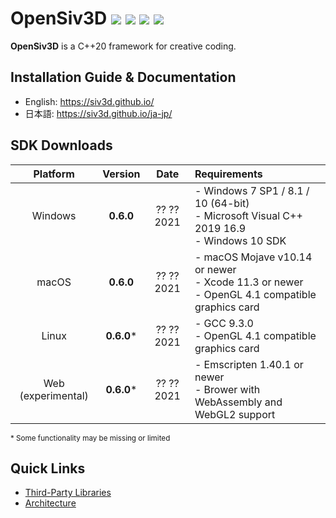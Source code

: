 <h1>OpenSiv3D <a href="https://github.com/Siv3D/OpenSiv3D/blob/master/LICENSE"><img src="https://img.shields.io/badge/license-MIT-4aaa4a"></a> <a href="https://join.slack.com/t/siv3d/shared_invite/enQtNjM4NzQ0MzEyMzUzLTEzNDBkNWVkMTY0OGU5OWQxOTk3NjczMjk0OGJhYzJjOThjZjQ1YmYzMWU2NzQ5NTQ4ODg3NzE2ZmE0NmVlMTM"><img src="https://img.shields.io/badge/social-Slack-4a154b"></a> <a href="https://twitter.com/search?q=Siv3D%20OR%20OpenSiv3D&src=typed_query&f=live"><img src="https://img.shields.io/badge/social-Twitter-1DA1F2"></a> <a href="https://github.com/sponsors/Reputeless"><img src="https://img.shields.io/badge/funding-GitHub_Sponsors-ea4aaa"></a></h1>

**OpenSiv3D** is a C++20 framework for creative coding.

## Installation Guide & Documentation

- English: https://siv3d.github.io/
- 日本語: https://siv3d.github.io/ja-jp/

## SDK Downloads

| Platform           | Version    | Date       | Requirements                  |
|:------------------:|:----------:|:----------:|:------------------------------|
| Windows            | **0.6.0**  | ?? ?? 2021 | - Windows 7 SP1 / 8.1 / 10 (64-bit)<br>- Microsoft Visual C++ 2019 16.9<br>- Windows 10 SDK |
| macOS              | **0.6.0**  | ?? ?? 2021 | - macOS Mojave v10.14 or newer<br>- Xcode 11.3 or newer<br>- OpenGL 4.1 compatible graphics card |
| Linux              | **0.6.0*** | ?? ?? 2021 | - GCC 9.3.0<br>- OpenGL 4.1 compatible graphics card |
| Web (experimental) | **0.6.0*** | ?? ?? 2021 | - Emscripten 1.40.1 or newer<br>- Brower with WebAssembly and WebGL2 support |

<small>* Some functionality may be missing or limited</small>

## Quick Links

- [Third-Party Libraries](ThirdParty.md)
- [Architecture](ARCHITECTURE.md)
